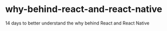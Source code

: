 # why-behind-react-and-react-native
14 days to better understand the why behind React and React Native
